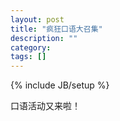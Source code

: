 ```yaml
---
layout: post
title: "疯狂口语大召集"
description: ""
category: 
tags: []
---
```

{% include JB/setup %}

口语活动又来啦！


